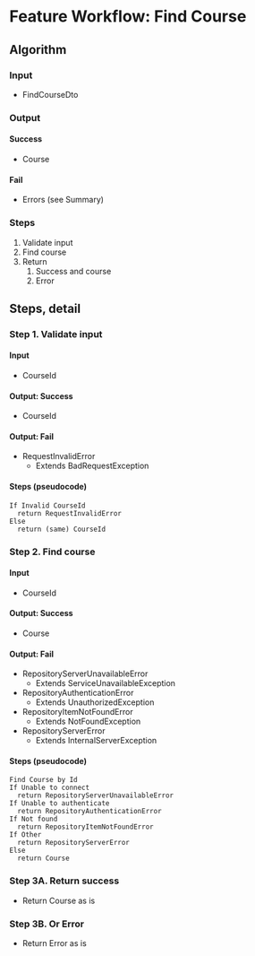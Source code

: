 # Feature Workflow: Find Course

## Algorithm

### Input

- FindCourseDto

### Output

#### Success

- Course

#### Fail

- Errors (see Summary)

### Steps

1. Validate input
2. Find course
3. Return
   1. Success and course
   2. Error

## Steps, detail

### Step 1. Validate input

#### Input
- CourseId

#### Output: Success

- CourseId

#### Output: Fail

- RequestInvalidError
  - Extends BadRequestException

#### Steps (pseudocode)

```
If Invalid CourseId
  return RequestInvalidError
Else
  return (same) CourseId
```

### Step 2. Find course

#### Input
- CourseId

#### Output: Success

- Course

#### Output: Fail

- RepositoryServerUnavailableError
  - Extends ServiceUnavailableException
- RepositoryAuthenticationError
  - Extends UnauthorizedException
- RepositoryItemNotFoundError
  - Extends NotFoundException
- RepositoryServerError
  - Extends InternalServerException

#### Steps (pseudocode)

```
Find Course by Id
If Unable to connect
  return RepositoryServerUnavailableError
If Unable to authenticate
  return RepositoryAuthenticationError
If Not found
  return RepositoryItemNotFoundError
If Other
  return RepositoryServerError
Else
  return Course
```

### Step 3A. Return success

- Return Course as is

### Step 3B. Or Error

- Return Error as is
